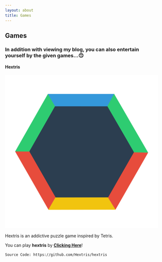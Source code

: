 ```yaml
---
layout: about
title: Games
---
```


## Games
### In addition with viewing my blog, you can also entertain yourself by the given games...🙃
#### Hextris

![hextris](/images/F5AACA6E-0F3B-4260-9AA6-5FED43A3B20F.png "hextris")

Hextris is an addictive puzzle game inspired by Tetris. 

You can play **hextris** by **[Clicking Here](https://deviser.ga/hextris)**!

```
Source Code: https://github.com/Hextris/hextris
```
